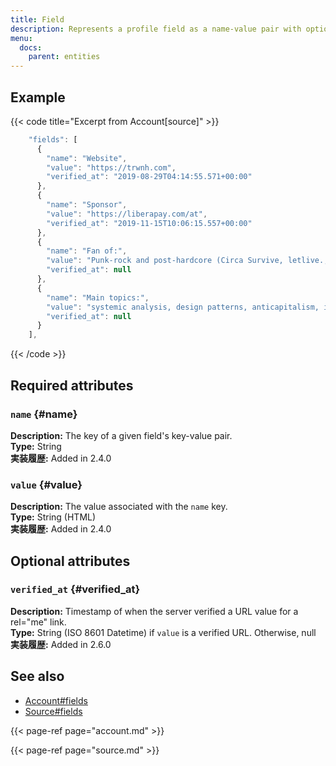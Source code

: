 ```yaml
---
title: Field
description: Represents a profile field as a name-value pair with optional verification.
menu:
  docs:
    parent: entities
---
```


## Example

{{< code title="Excerpt from Account\[source\]" >}}
```javascript
    "fields": [
      {
        "name": "Website",
        "value": "https://trwnh.com",
        "verified_at": "2019-08-29T04:14:55.571+00:00"
      },
      {
        "name": "Sponsor",
        "value": "https://liberapay.com/at",
        "verified_at": "2019-11-15T10:06:15.557+00:00"
      },
      {
        "name": "Fan of:",
        "value": "Punk-rock and post-hardcore (Circa Survive, letlive., La Dispute, THE FEVER 333)Manga (Yu-Gi-Oh!, One Piece, JoJo's Bizarre Adventure, Death Note, Shaman King)Platformers and RPGs (Banjo-Kazooie, Boktai, Final Fantasy Crystal Chronicles)",
        "verified_at": null
      },
      {
        "name": "Main topics:",
        "value": "systemic analysis, design patterns, anticapitalism, info/tech freedom, theory and philosophy, and otherwise being a genuine and decent wholesome poster. i'm just here to hang out and talk to cool people!",
        "verified_at": null
      }
    ],
```
{{< /code >}}

## Required attributes

### `name` {#name}

**Description:** The key of a given field's key-value pair.\
**Type:** String\
**実装履歴:** Added in 2.4.0

### `value` {#value}

**Description:** The value associated with the `name` key.\
**Type:** String \(HTML\)\
**実装履歴:** Added in 2.4.0

## Optional attributes

### `verified_at` {#verified_at}

**Description:** Timestamp of when the server verified a URL value for a rel="me" link.\
**Type:** String \(ISO 8601 Datetime\) if `value` is a verified URL. Otherwise, null\
**実装履歴:** Added in 2.6.0

## See also

* [Account\#fields](account.md#fields)
* [Source\#fields](source.md#fields)

{{< page-ref page="account.md" >}}

{{< page-ref page="source.md" >}}



